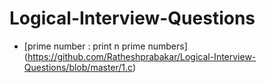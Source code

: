 # Logical-Interview-Questions

- [prime number : print n prime numbers] (https://github.com/Ratheshprabakar/Logical-Interview-Questions/blob/master/1.c)
